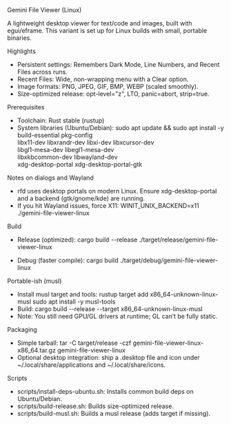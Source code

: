 Gemini File Viewer (Linux)

A lightweight desktop viewer for text/code and images, built with egui/eframe. This variant is set up for Linux builds with small, portable binaries.

Highlights
- Persistent settings: Remembers Dark Mode, Line Numbers, and Recent Files across runs.
- Recent Files: Wide, non-wrapping menu with a Clear option.
- Image formats: PNG, JPEG, GIF, BMP, WEBP (scaled smoothly).
- Size-optimized release: opt-level="z", LTO, panic=abort, strip=true.

Prerequisites
- Toolchain: Rust stable (rustup)
- System libraries (Ubuntu/Debian):
  sudo apt update && sudo apt install -y \
    build-essential pkg-config \
    libx11-dev libxrandr-dev libxi-dev libxcursor-dev \
    libgl1-mesa-dev libegl1-mesa-dev \
    libxkbcommon-dev libwayland-dev \
    xdg-desktop-portal xdg-desktop-portal-gtk

Notes on dialogs and Wayland
- rfd uses desktop portals on modern Linux. Ensure xdg-desktop-portal and a backend (gtk/gnome/kde) are running.
- If you hit Wayland issues, force X11: WINIT_UNIX_BACKEND=x11 ./gemini-file-viewer-linux

Build
- Release (optimized):
  cargo build --release
  ./target/release/gemini-file-viewer-linux

- Debug (faster compile):
  cargo build
  ./target/debug/gemini-file-viewer-linux

Portable-ish (musl)
- Install musl target and tools:
  rustup target add x86_64-unknown-linux-musl
  sudo apt install -y musl-tools
- Build:
  cargo build --release --target x86_64-unknown-linux-musl
- Note: You still need GPU/GL drivers at runtime; GL can’t be fully static.

Packaging
- Simple tarball:
  tar -C target/release -czf gemini-file-viewer-linux-x86_64.tar.gz gemini-file-viewer-linux
- Optional desktop integration: ship a .desktop file and icon under ~/.local/share/applications and ~/.local/share/icons.

Scripts
- scripts/install-deps-ubuntu.sh: Installs common build deps on Ubuntu/Debian.
- scripts/build-release.sh: Builds size-optimized release.
- scripts/build-musl.sh: Builds a musl release (adds target if missing).
